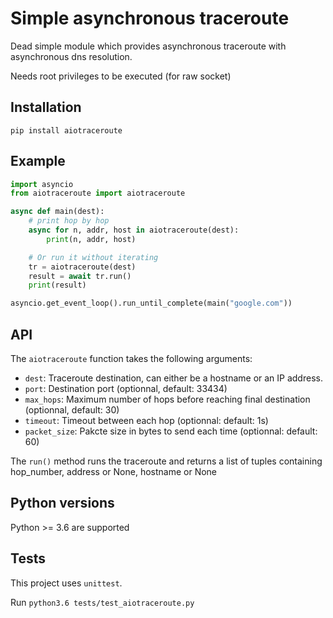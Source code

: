 # Simple asynchronous traceroute

Dead simple module which provides asynchronous traceroute with asynchronous dns resolution.

Needs root privileges to be executed (for raw socket)

## Installation
`pip install aiotraceroute`


## Example

```python
import asyncio
from aiotraceroute import aiotraceroute

async def main(dest):
    # print hop by hop
    async for n, addr, host in aiotraceroute(dest):
        print(n, addr, host)

    # Or run it without iterating
    tr = aiotraceroute(dest)
    result = await tr.run()
    print(result)

asyncio.get_event_loop().run_until_complete(main("google.com"))
```
## API
The `aiotraceroute` function takes the following arguments:
  * `dest`: Traceroute destination, can either be a hostname or an IP address.
  * `port`: Destination port (optionnal, default: 33434)
  * `max_hops`: Maximum number of hops before reaching final destination (optionnal, default: 30)
  * `timeout`: Timeout between each hop (optionnal: default: 1s)
  * `packet_size`: Pakcte size in bytes to send each time (optionnal: default: 60)

The `run()` method runs the traceroute and returns a list of tuples containing hop_number, address or None, hostname or None
## Python versions
Python >= 3.6 are supported

## Tests

This project uses `unittest`.

Run `python3.6 tests/test_aiotraceroute.py`
